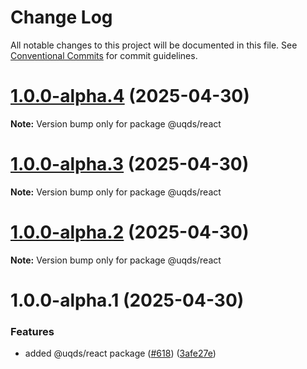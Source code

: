 # Change Log

All notable changes to this project will be documented in this file.
See [Conventional Commits](https://conventionalcommits.org) for commit guidelines.

# [1.0.0-alpha.4](https://github.com/uq-its-ss/design-system/compare/@uqds/react@1.0.0-alpha.3...@uqds/react@1.0.0-alpha.4) (2025-04-30)

**Note:** Version bump only for package @uqds/react

# [1.0.0-alpha.3](https://github.com/uq-its-ss/design-system/compare/@uqds/react@1.0.0-alpha.2...@uqds/react@1.0.0-alpha.3) (2025-04-30)

**Note:** Version bump only for package @uqds/react

# [1.0.0-alpha.2](https://github.com/uq-its-ss/design-system/compare/@uqds/react@1.0.0-alpha.1...@uqds/react@1.0.0-alpha.2) (2025-04-30)

**Note:** Version bump only for package @uqds/react

# 1.0.0-alpha.1 (2025-04-30)

### Features

- added @uqds/react package ([#618](https://github.com/uq-its-ss/design-system/issues/618)) ([3afe27e](https://github.com/uq-its-ss/design-system/commit/3afe27e916799b8ec901e86e69e6e416e6fed9d3))

